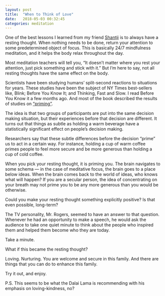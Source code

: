 ```yaml
---
layout: post
title:  "When to Think of Love"
date:   2018-05-03 00:32:45
categories: meditation
---
```



One of the best lessons I learned from my friend [Shantji][shantji] is to always have a resting thought. When nothing needs to be done, return your attention to some predetermined object of focus. This is basically 24/7 mindfulness meditation, and it helps the body relax throughout the day.

Most meditation teachers will tell you, “It doesn’t matter where you rest your attention, just pick something and stick with it.” But I’m here to say, not all resting thoughts have the same effect on the body.

Scientists have been studying humans’ split-second reactions to situations for years. These studies have been the subject of NY Times best-sellers like, Blink; Before You Know It; and Thinking, Fast and Slow. I read Before You Know it a few months ago. And most of the book described the results of studies on [“priming”][priming].

The idea is that two groups of participants are put into the same decision making situation, but their experiences before that decision are different. It turns out that things as subtle as holding a warm beverage have a statistically significant effect on people’s decision making. 

Researchers say that these subtle differences before the decision “prime” us to act in a certain way. For instance, holding a cup of warm coffee primes people to feel more secure and be more generous than holding a cup of cold coffee.

When you pick your resting thought, it is priming you. The brain navigates to some schema — in the case of meditative focus, the brain goes to a place below ideas. When the brain comes back to the world of ideas, who knows what will happen? If you are a secular person, the idea of concentrating on your breath may not prime you to be any more generous than you would be otherwise.

Could you make your resting thought something explicitly positive? Is that even possible, long-term?

The TV personality, Mr. Rogers, seemed to have an answer to that question. Whenever he had an opportunity to make a speech, he would ask the audience to take one quiet minute to think about the people who inspired them and helped them become who they are today.

Take a minute.

What if this became the resting thought?

Loving. Nurturing. You are welcome and secure in this family. And there are things that you can do to enhance this family.

Try it out, and enjoy.



P.S. This seems to be what the Dalai Lama is recommending with his emphasis on loving-kindness, no?

[priming]: https://en.wikipedia.org/wiki/Priming_%28psychology%29
[shantji]: http://shantitemple.yolasite.com/about-shantji.php

